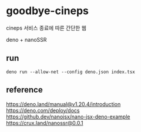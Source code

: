 # goodbye-cineps

cineps 서비스 종료에 따른 간단한 웹

deno + nanoSSR

## run

`deno run --allow-net --config deno.json index.tsx`

## reference

https://deno.land/manual@v1.20.4/introduction  
https://deno.com/deploy/docs  
https://github.dev/nanojsx/nano-jsx-deno-example  
https://crux.land/nanossr@0.0.1
